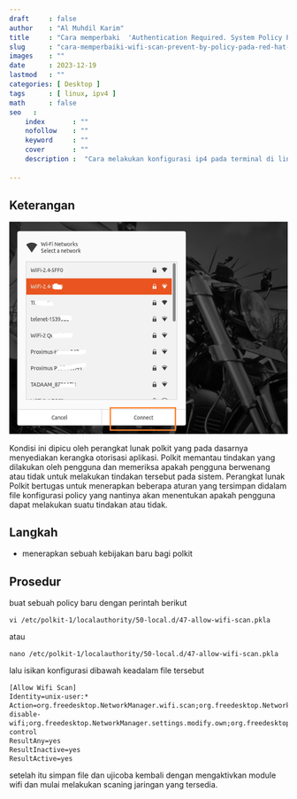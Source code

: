 ```yaml
---
draft     : false
author    : "Al Muhdil Karim"
title     : "Cara memperbaki  'Authentication Required. System Policy Prevents WiFi Scans' pada RedHat 9 "
slug      : "cara-memperbaiki-wifi-scan-prevent-by-policy-pada-red-hat-9"
images    : ""
date      : 2023-12-19
lastmod   : ""
categories: [ Desktop ]
tags      : [ linux, ipv4 ]
math      : false
seo   :
    index       : ""
    nofollow    : ""
    keyword     : ""
    cover       : ""
    description :  "Cara melakukan konfigurasi ip4 pada terminal di linux menggunakan perintah ip"

---
```


## Keterangan

![wifi](wifi-prevent-scan-1.png)

Kondisi ini dipicu oleh perangkat lunak polkit yang pada dasarnya menyediakan kerangka otorisasi aplikasi. Polkit memantau tindakan yang dilakukan oleh pengguna dan memeriksa apakah pengguna berwenang atau tidak untuk melakukan tindakan tersebut pada sistem. Perangkat lunak Polkit bertugas untuk menerapkan beberapa aturan yang tersimpan didalam file konfigurasi policy yang nantinya akan menentukan apakah pengguna dapat melakukan suatu tindakan atau tidak.

## Langkah

- menerapkan sebuah kebijakan baru bagi polkit

## Prosedur

buat sebuah policy baru dengan perintah berikut

```shell
vi /etc/polkit-1/localauthority/50-local.d/47-allow-wifi-scan.pkla
```

atau

```shell
nano /etc/polkit-1/localauthority/50-local.d/47-allow-wifi-scan.pkla
```

lalu isikan konfigurasi dibawah keadalam file tersebut

```shell
[Allow Wifi Scan]
Identity=unix-user:*
Action=org.freedesktop.NetworkManager.wifi.scan;org.freedesktop.NetworkManager.enable-disable-wifi;org.freedesktop.NetworkManager.settings.modify.own;org.freedesktop.NetworkManager.settings.modify.system;org.freedesktop.NetworkManager.network-control
ResultAny=yes
ResultInactive=yes
ResultActive=yes
```

setelah itu simpan file dan ujicoba kembali dengan mengaktivkan module wifi dan mulai melakukan scaning jaringan yang tersedia. 
